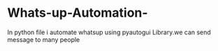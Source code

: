 # Whats-up-Automation-
In python file i automate whatsup using pyautogui Library.we can send  message to many people
